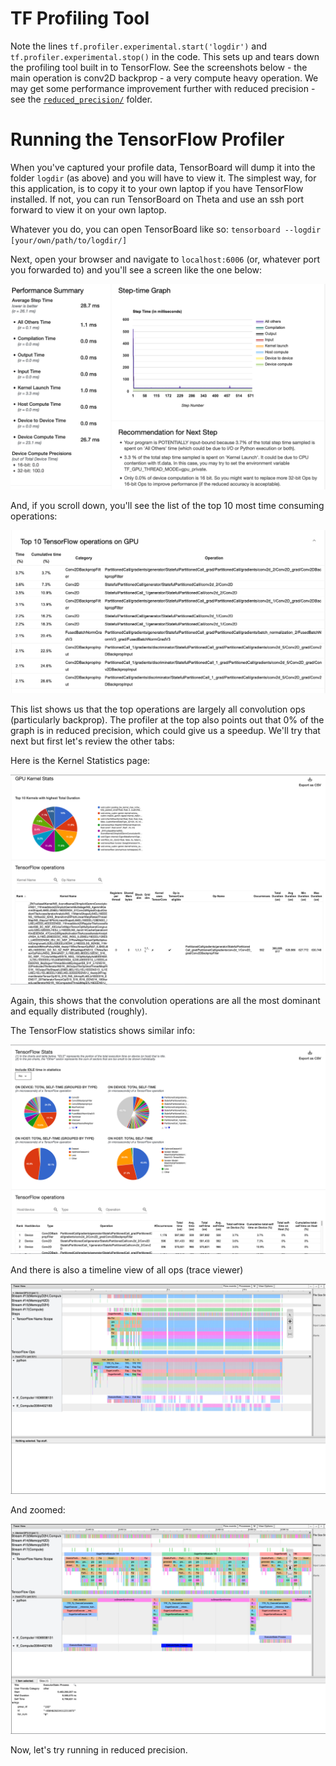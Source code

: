 # TF Profiling Tool


Note the lines `tf.profiler.experimental.start('logdir')` and `tf.profiler.experimental.stop()` in the code.  This sets up and tears down the profiling tool built in to TensorFlow.  See the screenshots below - the main operation is conv2D backprop - a very compute heavy operation.  We may get some performance improvement further with reduced precision - see the [`reduced_precision/`](../reduced_precision) folder.


# Running the TensorFlow Profiler

When you've captured your profile data, TensorBoard will dump it into the folder `logdir` (as above) and you will have to view it.  The simplest way, for this application, is to copy it to your own laptop if you have TensorFlow installed.  If not, you can run TensorBoard on Theta and use an ssh port forward to view it on your own laptop.

Whatever you do, you can open TensorBoard like so:
`tensorboard --logdir [your/own/path/to/logdir/]`

Next, open your browser and navigate to `localhost:6006` (or, whatever port you forwarded to) and you'll see a screen like the one below:

![Tensorboard Profiler Overview](./images/profiler_overview.png)

And, if you scroll down, you'll see the list of the top 10 most time consuming operations:

![top 10](./images/top10_ops.png)

This list shows us that the top operations are largely all convolution ops (particularly backprop).  The profiler at the top also points out that 0% of the graph is in reduced precision, which could give us a speedup.  We'll try that next but first let's review the other tabs:

Here is the Kernel Statistics page:

![kernel stats](./images/kernel-stats.png)

Again, this shows that the convolution operations are all the most dominant and equally distributed (roughly).

The TensorFlow statistics shows similar info:

![tf stats](./images/tf-stats.png)

And there is also a timeline view of all ops (trace viewer)

![timeline](./images/trace-viewer.png)

And zoomed:

![timeline zoom](./images/trace-viewer-zoom.png)

Now, let's try running in reduced precision.
